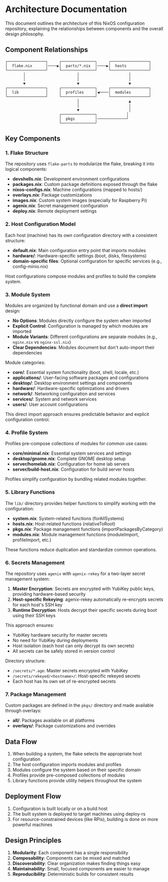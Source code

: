 # Architecture Documentation

This document outlines the architecture of this NixOS configuration repository, explaining the relationships between components and the overall design philosophy.

## Component Relationships

```
┌─────────────────┐     ┌───────────────┐     ┌─────────────────┐
│  flake.nix      │────▶│  parts/*.nix  │────▶│  hosts          │
└─────────────────┘     └───────────────┘     └─────────────────┘
        │                       │                      │
        │                       │                      │
        ▼                       ▼                      ▼
┌─────────────────┐     ┌───────────────┐     ┌─────────────────┐
│  lib            │     │  profiles     │◀────│  modules        │
└─────────────────┘     └───────────────┘     └─────────────────┘
                                │                      ▲
                                │                      │
                                ▼                      │
                        ┌───────────────┐             │
                        │  pkgs         │─────────────┘
                        └───────────────┘
```

## Key Components

### 1. Flake Structure

The repository uses `flake-parts` to modularize the flake, breaking it into logical components:

- **devshells.nix**: Development environment configurations
- **packages.nix**: Custom package definitions exposed through the flake
- **nixos-configs.nix**: Machine configurations (mapped to hosts/)
- **overlays.nix**: Package customizations
- **images.nix**: Custom system images (especially for Raspberry Pi)
- **agenix.nix**: Secret management configuration
- **deploy.nix**: Remote deployment settings

### 2. Host Configuration Model

Each host (machine) has its own configuration directory with a consistent structure:

- **default.nix**: Main configuration entry point that imports modules
- **hardware/**: Hardware-specific settings (boot, disks, filesystems)
- **domain-specific files**: Optional configuration for specific services (e.g., config-minio.nix)

Host configurations compose modules and profiles to build the complete system.

### 3. Module System

Modules are organized by functional domain and use a **direct import** design:

- **No Options**: Modules directly configure the system when imported
- **Explicit Control**: Configuration is managed by which modules are imported
- **Module Variants**: Different configurations are separate modules (e.g., `nginx.nix` vs `nginx-ssl.nix`)
- **Clear Dependencies**: Modules document but don't auto-import their dependencies

Module categories:
- **core/**: Essential system functionality (boot, shell, locale, etc.)
- **applications/**: User-facing software packages and configurations
- **desktop/**: Desktop environment settings and components
- **hardware/**: Hardware-specific optimizations and drivers
- **network/**: Networking configuration and services
- **services/**: System and network services
- **users/**: User account configurations

This direct import approach ensures predictable behavior and explicit configuration control.

### 4. Profile System

Profiles pre-compose collections of modules for common use cases:

- **core/minimal.nix**: Essential system services and settings
- **desktop/gnome.nix**: Complete GNOME desktop setup
- **server/homelab.nix**: Configuration for home lab servers
- **server/build-host.nix**: Configuration for build server hosts

Profiles simplify configuration by bundling related modules together.

### 5. Library Functions

The `lib/` directory provides helper functions to simplify working with the configuration:

- **system.nix**: System-related functions (forAllSystems)
- **hosts.nix**: Host-related functions (relativeToRoot)
- **pkgs.nix**: Package management functions (importPackagesByCategory)
- **modules.nix**: Module management functions (moduleImport, profileImport, etc.)

These functions reduce duplication and standardize common operations.

### 6. Secrets Management

The repository uses `agenix` with `agenix-rekey` for a two-layer secret management system:

1. **Master Encryption**: Secrets are encrypted with YubiKey public keys, providing hardware-based security
2. **Host-specific Rekeying**: agenix-rekey automatically re-encrypts secrets for each host's SSH key
3. **Runtime Decryption**: Hosts decrypt their specific secrets during boot using their SSH keys

This approach ensures:
- YubiKey hardware security for master secrets
- No need for YubiKey during deployments
- Host isolation (each host can only decrypt its own secrets)
- All secrets can be safely stored in version control

Directory structure:
- `/secrets/*.age`: Master secrets encrypted with YubiKey
- `/secrets/rekeyed/<hostname>/`: Host-specific rekeyed secrets
- Each host has its own set of re-encrypted secrets

### 7. Package Management

Custom packages are defined in the `pkgs/` directory and made available through overlays:

- **all/**: Packages available on all platforms
- **overlays/**: Package customizations and overrides

## Data Flow

1. When building a system, the flake selects the appropriate host configuration
2. The host configuration imports modules and profiles
3. Modules configure the system based on their specific domain
4. Profiles provide pre-composed collections of modules
5. Library functions provide utility helpers throughout the system

## Deployment Flow

1. Configuration is built locally or on a build host
2. The built system is deployed to target machines using deploy-rs
3. For resource-constrained devices (like RPis), building is done on more powerful machines

## Design Principles

1. **Modularity**: Each component has a single responsibility
2. **Composability**: Components can be mixed and matched
3. **Discoverability**: Clear organization makes finding things easy
4. **Maintainability**: Small, focused components are easier to manage
5. **Reproducibility**: Deterministic builds for consistent results
